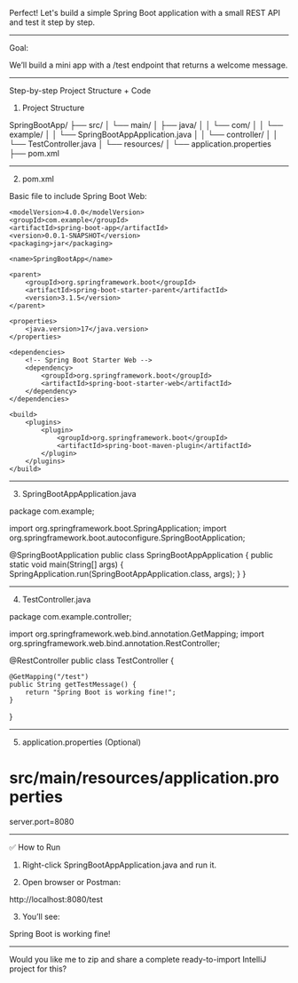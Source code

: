 Perfect! Let's build a simple Spring Boot application with a small REST API and test it step by step.


---

Goal:

We’ll build a mini app with a /test endpoint that returns a welcome message.


---

Step-by-step Project Structure + Code

1. Project Structure

SpringBootApp/
├── src/
│   └── main/
│       ├── java/
│       │   └── com/
│       │       └── example/
│       │           └── SpringBootAppApplication.java
│       │           └── controller/
│       │               └── TestController.java
│       └── resources/
│           └── application.properties
├── pom.xml


---

2. pom.xml

Basic file to include Spring Boot Web:

<project xmlns="http://maven.apache.org/POM/4.0.0"
         xmlns:xsi="http://www.w3.org/2001/XMLSchema-instance"
         xsi:schemaLocation="http://maven.apache.org/POM/4.0.0 
         http://maven.apache.org/xsd/maven-4.0.0.xsd">

    <modelVersion>4.0.0</modelVersion>
    <groupId>com.example</groupId>
    <artifactId>spring-boot-app</artifactId>
    <version>0.0.1-SNAPSHOT</version>
    <packaging>jar</packaging>

    <name>SpringBootApp</name>

    <parent>
        <groupId>org.springframework.boot</groupId>
        <artifactId>spring-boot-starter-parent</artifactId>
        <version>3.1.5</version>
    </parent>

    <properties>
        <java.version>17</java.version>
    </properties>

    <dependencies>
        <!-- Spring Boot Starter Web -->
        <dependency>
            <groupId>org.springframework.boot</groupId>
            <artifactId>spring-boot-starter-web</artifactId>
        </dependency>
    </dependencies>

    <build>
        <plugins>
            <plugin>
                <groupId>org.springframework.boot</groupId>
                <artifactId>spring-boot-maven-plugin</artifactId>
            </plugin>
        </plugins>
    </build>
</project>


---

3. SpringBootAppApplication.java

package com.example;

import org.springframework.boot.SpringApplication;
import org.springframework.boot.autoconfigure.SpringBootApplication;

@SpringBootApplication
public class SpringBootAppApplication {
    public static void main(String[] args) {
        SpringApplication.run(SpringBootAppApplication.class, args);
    }
}


---

4. TestController.java

package com.example.controller;

import org.springframework.web.bind.annotation.GetMapping;
import org.springframework.web.bind.annotation.RestController;

@RestController
public class TestController {

    @GetMapping("/test")
    public String getTestMessage() {
        return "Spring Boot is working fine!";
    }
}


---

5. application.properties (Optional)

# src/main/resources/application.properties
server.port=8080


---

✅ How to Run

1. Right-click SpringBootAppApplication.java and run it.


2. Open browser or Postman:

http://localhost:8080/test


3. You’ll see:

Spring Boot is working fine!




---

Would you like me to zip and share a complete ready-to-import IntelliJ project for this?


